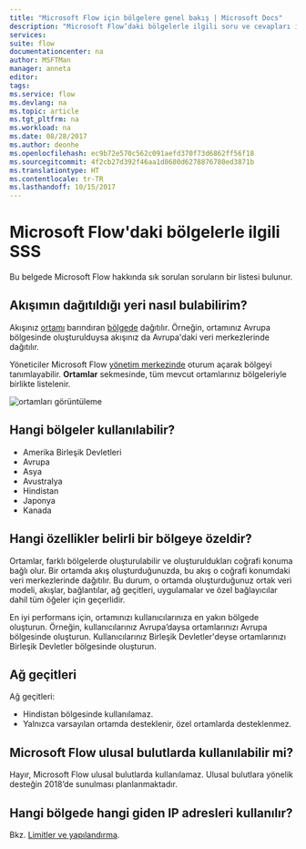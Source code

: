 ```yaml
---
title: "Microsoft Flow için bölgelere genel bakış | Microsoft Docs"
description: "Microsoft Flow’daki bölgelerle ilgili soru ve cevapları içeren genel bakış"
services: 
suite: flow
documentationcenter: na
author: MSFTMan
manager: anneta
editor: 
tags: 
ms.service: flow
ms.devlang: na
ms.topic: article
ms.tgt_pltfrm: na
ms.workload: na
ms.date: 08/28/2017
ms.author: deonhe
ms.openlocfilehash: ec9b72e570c562c091aefd370f73d6862ff56f18
ms.sourcegitcommit: 4f2cb27d392f46aa1d8680d6278876780ed3871b
ms.translationtype: HT
ms.contentlocale: tr-TR
ms.lasthandoff: 10/15/2017
---
```

# <a name="faq-for-regions-in-microsoft-flow"></a>Microsoft Flow'daki bölgelerle ilgili SSS
Bu belgede Microsoft Flow hakkında sık sorulan soruların bir listesi bulunur.

## <a name="how-do-i-find-out-where-my-flow-is-deployed"></a>Akışımın dağıtıldığı yeri nasıl bulabilirim?
Akışınız [ortamı](environments-overview-admin.md) barındıran [bölgede](https://azure.microsoft.com/regions/) dağıtılır. Örneğin, ortamınız Avrupa bölgesinde oluşturulduysa akışınız da Avrupa'daki veri merkezlerinde dağıtılır.

Yöneticiler Microsoft Flow [yönetim merkezinde](https://admin.flow.microsoft.com) oturum açarak bölgeyi tanımlayabilir. **Ortamlar** sekmesinde, tüm mevcut ortamlarınız bölgeleriyle birlikte listelenir.

![ortamları görüntüleme](media/regions-overview/environments-list.png)

## <a name="what-regions-are-available"></a>Hangi bölgeler kullanılabilir?
* Amerika Birleşik Devletleri
* Avrupa
* Asya
* Avustralya
* Hindistan
* Japonya
* Kanada

## <a name="what-features-are-specific-to-a-given-region"></a>Hangi özellikler belirli bir bölgeye özeldir?
Ortamlar, farklı bölgelerde oluşturulabilir ve oluşturuldukları coğrafi konuma bağlı olur. Bir ortamda akış oluşturduğunuzda, bu akış o coğrafi konumdaki veri merkezlerinde dağıtılır. Bu durum, o ortamda oluşturduğunuz ortak veri modeli, akışlar, bağlantılar, ağ geçitleri, uygulamalar ve özel bağlayıcılar dahil tüm öğeler için geçerlidir.

En iyi performans için, ortamınızı kullanıcılarınıza en yakın bölgede oluşturun. Örneğin, kullanıcılarınız Avrupa’daysa ortamlarınızı Avrupa bölgesinde oluşturun. Kullanıcılarınız Birleşik Devletler'deyse ortamlarınızı Birleşik Devletler bölgesinde oluşturun.

## <a name="gateways"></a>Ağ geçitleri
Ağ geçitleri:

* Hindistan bölgesinde kullanılamaz.
* Yalnızca varsayılan ortamda desteklenir, özel ortamlarda desteklenmez.

## <a name="is-microsoft-flow-available-in-national-clouds"></a>Microsoft Flow ulusal bulutlarda kullanılabilir mi?
Hayır, Microsoft Flow ulusal bulutlarda kullanılamaz. Ulusal bulutlara yönelik desteğin 2018’de sunulması planlanmaktadır.

## <a name="what-outbound-ip-addresses-are-used-in-each-region"></a>Hangi bölgede hangi giden IP adresleri kullanılır?
Bkz. [Limitler ve yapılandırma](limits-and-config.md).

